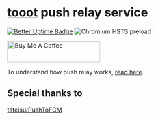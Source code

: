 # [tooot](https://github.com/tooot-app/app) push relay service

[![Better Uptime Badge](https://betteruptime.com/status-badges/v1/monitor/6d1a.svg)](https://betteruptime.com/?utm_source=status_badge) ![Chromium HSTS preload](https://img.shields.io/hsts/preload/api.tooot.app)

<a href="https://www.buymeacoffee.com/xmflsct" target="_blank"><img src="https://cdn.buymeacoffee.com/buttons/default-yellow.png" alt="Buy Me A Coffee" height="50" width="217"></a>

To understand how push relay works, [read here](https://tooot.app/how-push-works).

## Special thanks to

[tateisu/PushToFCM](https://github.com/tateisu/PushToFCM)
